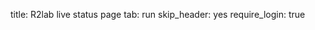 title: R2lab live status page
tab: run
skip_header: yes
require_login: true

<div id="livemap_container"></div>
<script type="module">
    import {livemap_options} from "/assets/r2lab/livemap.js";
    // override livemap default settings 
    Object.assign(livemap_options, {
      space_x : 72,
      space_y : 87,
      radius_ok : 16,
      radius_pinging : 10,
      radius_warming : 4,
      radius_ko : 0,
      margin_x : 5,
      margin_y : 20,
      padding_x : 35,
      padding_y : 35,
//    debug : true,
   });
</script>
